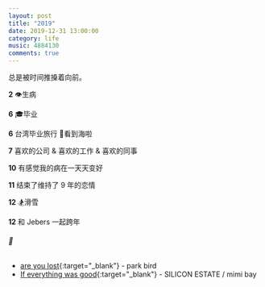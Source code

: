 ```yaml
---
layout: post
title: "2019"
date: 2019-12-31 13:00:00
category: life
music: 4884130
comments: true
---
```




总是被时间推搡着向前。



<!-- more -->



**2** 👁生病

**6** 🎓毕业

**6** 台湾毕业旅行 🌊看到海啦

**7** 喜欢的公司 & 喜欢的工作 & 喜欢的同事

**10** 有感觉我的病在一天天变好

**11** 结束了维持了 9 年的恋情

**12** 🏂滑雪

**12** 和 Jebers 一起跨年



###### 🎵

- [are you lost](https://music.163.com/#/song?id=518894020){:target="_blank"} - park bird
- [If everything was good](https://music.163.com/#/song?id=1299563788){:target="_blank"} - SILICON ESTATE / mimi bay
